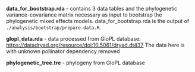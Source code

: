 **data_for_bootstrap.rda** - contains 3 data tables and the phylogenetic variance-covariance matrix necessary as input to bootstrap the phylogenetic mixed effects models. data_for_bootstrap.rda is the output of `./analysis/bootstrap/prepare-data.R`.

**glopl_data.rda** - data processed from GloPL database: https://datadryad.org/resource/doi:10.5061/dryad.dt437 The data here is with unknown pollinator dependency removed

**phylogenetic_tree.tre** - phylogeny from GloPL database
